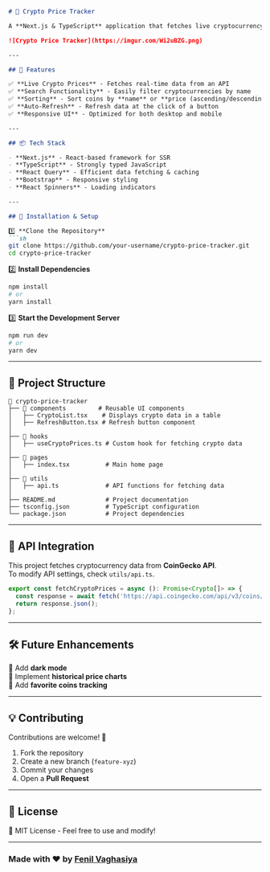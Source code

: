 ```markdown
# 🚀 Crypto Price Tracker

A **Next.js & TypeScript** application that fetches live cryptocurrency prices using **React Query** and provides features like **search, sorting, and auto-refresh**.  

![Crypto Price Tracker](https://imgur.com/Wi2uBZG.png) 

---

## 🌟 Features

✅ **Live Crypto Prices** - Fetches real-time data from an API  
✅ **Search Functionality** - Easily filter cryptocurrencies by name  
✅ **Sorting** - Sort coins by **name** or **price (ascending/descending)**  
✅ **Auto-Refresh** - Refresh data at the click of a button  
✅ **Responsive UI** - Optimized for both desktop and mobile  

---

## 📦 Tech Stack

- **Next.js** - React-based framework for SSR  
- **TypeScript** - Strongly typed JavaScript  
- **React Query** - Efficient data fetching & caching  
- **Bootstrap** - Responsive styling  
- **React Spinners** - Loading indicators  

---

## 🚀 Installation & Setup

1️⃣ **Clone the Repository**
```sh
git clone https://github.com/your-username/crypto-price-tracker.git
cd crypto-price-tracker
```

2️⃣ **Install Dependencies**
```sh
npm install
# or
yarn install
```

3️⃣ **Start the Development Server**
```sh
npm run dev
# or
yarn dev
```

---

## 🔧 Project Structure

```
📂 crypto-price-tracker
├── 📁 components         # Reusable UI components
│   ├── CryptoList.tsx    # Displays crypto data in a table
│   ├── RefreshButton.tsx # Refresh button component
│
├── 📁 hooks
│   ├── useCryptoPrices.ts # Custom hook for fetching crypto data
│
├── 📁 pages
│   ├── index.tsx          # Main home page
│
├── 📁 utils
│   ├── api.ts             # API functions for fetching data
│
├── README.md              # Project documentation
├── tsconfig.json          # TypeScript configuration
└── package.json           # Project dependencies
```

---

## 📡 API Integration

This project fetches cryptocurrency data from **CoinGecko API**.  
To modify API settings, check `utils/api.ts`.  

```ts
export const fetchCryptoPrices = async (): Promise<Crypto[]> => {
  const response = await fetch('https://api.coingecko.com/api/v3/coins/markets?vs_currency=usd');
  return response.json();
};
```

---

## 🛠️ Future Enhancements

🔹 Add **dark mode**  
🔹 Implement **historical price charts**  
🔹 Add **favorite coins tracking**  

---

## 💡 Contributing

Contributions are welcome! 🚀  
1. Fork the repository  
2. Create a new branch (`feature-xyz`)  
3. Commit your changes  
4. Open a **Pull Request**  

---

## 📝 License

📜 MIT License - Feel free to use and modify!  

---

### Made with ❤️ by [Fenil Vaghasiya](https://github.com/Fenil-v)
